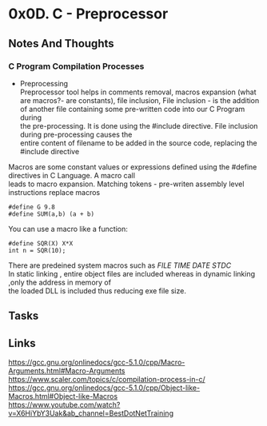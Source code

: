 # 0x0D. C - Preprocessor  
## Notes And Thoughts
### C Program Compilation Processes
+ Preprocessing  
Preprocessor tool helps in comments removal, macros expansion (what are macros?- are constants), file inclusion,
File inclusion -  is the addition of another file containing some pre-written code into our C Program during  
the pre-processing. It is done using the #include directive. File inclusion during pre-processing causes the  
entire content of filename to be added in the source code, replacing the #include<filename> directive  

Macros are some constant values or expressions defined using the #define directives in C Language. A macro call  
leads to macro expansion. Matching tokens - pre-writen assembly level instructions replace macros  

	#define G 9.8
	#define SUM(a,b) (a + b)  
You can use a macro like a function:  

	#define SQR(X) X*X  
	int n = SQR(10);  

There are predeined system macros such as _FILE_ _TIME_ _DATE_ _STDC_  
In static linking , entire object files are included whereas in dynamic linking ,only the address in memory of  
the loaded DLL is included thus reducing exe file size.   

## Tasks

## Links 
https://gcc.gnu.org/onlinedocs/gcc-5.1.0/cpp/Macro-Arguments.html#Macro-Arguments  
https://www.scaler.com/topics/c/compilation-process-in-c/  
https://gcc.gnu.org/onlinedocs/gcc-5.1.0/cpp/Object-like-Macros.html#Object-like-Macros  
https://www.youtube.com/watch?v=X6HiYbY3Uak&ab_channel=BestDotNetTraining   
